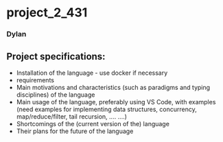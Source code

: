 # project_2_431

### Dylan

## Project specifications:
- Installation of the language - use docker if necessary
- requirements
- Main motivations and characteristics (such as paradigms and typing disciplines) of the language
- Main usage of the language, preferably using VS Code, with examples (need examples for implementing data structures, concurrency, map/reduce/filter, tail recursion, .... ....)
- Shortcomings of the (current version of the) language
-  Their plans for the future of the language